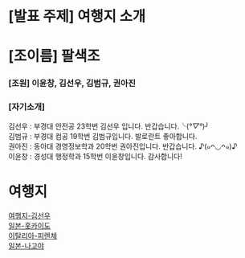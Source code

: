 # [발표 주제] 여행지 소개

# [조이름] 팔색조

### [조원] 이윤창, 김선우, 김범규, 권아진


    
### [자기소개]
김선우 : 부경대 안전공 23학번 김선우 입니다. 반갑습니다.╰(*°▽°*)╯  
김범규 : 부경대 컴공 19학번 김범규입니다. 발로란트 좋아합니다.  
권아진 : 동아대 경영정보학과 20학번 권아진입니다. 반갑습니다. ♪(๑ᴖ◡ᴖ๑)♪  
이윤창 : 경성대 행정학과 15학번 이윤창입니다. 감사합니다!

여행지
===
[여행지-김선우](김선우/Busan.md)  
[일본-홋카이도](김범규/hokkaido.md)  
[이탈리아-피렌체](권아진/place.md)  
[일본-나고야](이윤창/NAGOYA.MD)
